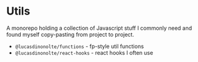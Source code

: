 # Utils

A monorepo holding a collection of Javascript stuff I commonly need and found myself copy-pasting from project to project.

- `@lucasdinonolte/functions` - fp-style util functions
- `@lucasdinonolte/react-hooks` - react hooks I often use
